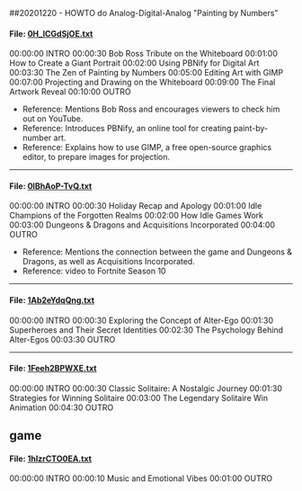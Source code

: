 ##20201220 - HOWTO do Analog-Digital-Analog "Painting by Numbers"
#### File: [0H_lCGdSjOE.txt](https://studio.youtube.com/video/0H_lCGdSjOE/edit)



00:00:00 INTRO
00:00:30 Bob Ross Tribute on the Whiteboard
00:01:00 How to Create a Giant Portrait
00:02:00 Using PBNify for Digital Art
00:03:30 The Zen of Painting by Numbers
00:05:00 Editing Art with GIMP
00:07:00 Projecting and Drawing on the Whiteboard
00:09:00 The Final Artwork Reveal
00:10:00 OUTRO

   - Reference: Mentions Bob Ross and encourages viewers to check him out on YouTube.
   - Reference: Introduces PBNify, an online tool for creating paint-by-number art.
   - Reference: Explains how to use GIMP, a free open-source graphics editor, to prepare images for projection.


---

#### File: [0lBhAoP-TvQ.txt](https://studio.youtube.com/video/0lBhAoP-TvQ/edit)
00:00:00 INTRO
00:00:30 Holiday Recap and Apology
00:01:00 Idle Champions of the Forgotten Realms
00:02:00 How Idle Games Work
00:03:00 Dungeons & Dragons and Acquisitions Incorporated
00:04:00 OUTRO
   - Reference: Mentions the connection between the game and Dungeons & Dragons, as well as Acquisitions Incorporated.
   - Reference: video to Fortnite Season 10 

---

#### File: [1Ab2eYdqQng.txt](https://studio.youtube.com/video/1Ab2eYdqQng/edit)
00:00:00 INTRO
00:00:30 Exploring the Concept of Alter-Ego
00:01:30 Superheroes and Their Secret Identities
00:02:30 The Psychology Behind Alter-Egos
00:03:30 OUTRO

---

#### File: [1Feeh2BPWXE.txt](https://studio.youtube.com/video/1Feeh2BPWXE/edit)
00:00:00 INTRO
00:00:30 Classic Solitaire: A Nostalgic Journey
00:01:30 Strategies for Winning Solitaire
00:03:00 The Legendary Solitaire Win Animation
00:04:30 OUTRO

game
---

#### File: [1hlzrCTO0EA.txt](https://studio.youtube.com/video/1hlzrCTO0EA/edit)
00:00:00 INTRO
00:00:10 Music and Emotional Vibes
00:01:00 OUTRO
